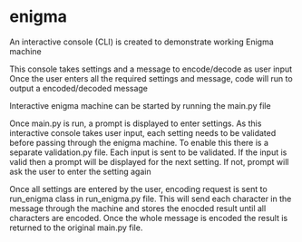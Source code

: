 # enigma
An interactive console (CLI) is created to demonstrate working Enigma machine

This console takes settings and a message to encode/decode as user input
Once the user enters all the required settings and message, code will run to output a encoded/decoded message

Interactive enigma machine can be started by running the main.py file

Once main.py is run, a prompt is displayed to enter settings. 
As this interactive console takes user input, each setting needs to be validated before passing through the enigma machine. 
To enable this there is a separate validation.py file. 
Each input is sent to be validated. 
If the input is valid then a prompt will be displayed for the next setting. If not, prompt will ask the user to enter the setting again

Once all settings are entered by the user, encoding request is sent to run_enigma class in run_enigma.py file. 
This will send each character in the message through the machine and stores the enocded result until all characters are encoded. 
Once the whole message is encoded the result is returned to the original main.py file.
